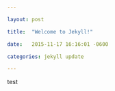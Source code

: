 ```yaml
---

layout: post

title:  "Welcome to Jekyll!"

date:   2015-11-17 16:16:01 -0600

categories: jekyll update

---
```


test
